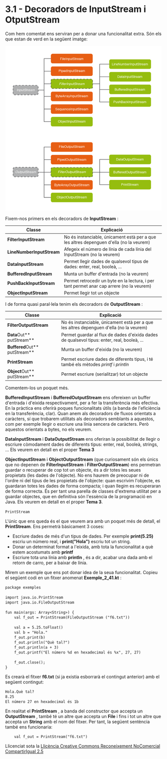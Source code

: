 # 3.1 - Decoradors de InputStream i OtputStream

Com hem comentat ens serviran per a donar una funcionalitat extra. Són els que
estan de verd en la següent imatge:

![T2_2_1.png](T2_2_1.png)

Fixem-nos primers en els decoradors de **InputStream** :

Classe | Explicació  
---|---  
**FilterInputStream** | No és instanciable, únicament està per a que les altres depenguen d'ella (no la veurem)   
**LineNumberInputStream** | Afegeix el número de línia de cada línia del InputStream (no la veurem)  
**DataInputStream** | Permet llegir dades de qualsevol tipus de dades: enter, real, booleà, ...   
**BufferedInputStream** | Munta un buffer d'entrada (no la veurem)  
**PushBackInputStream** | Permet retrocedir un byte en la lectura, i per tant permet anar cap arrere (no la veurem)   
**ObjectInputStream** | Permet llegir tot un objecte  
  
I de forma quasi paral·lela tenim els decoradors de **OutputStream** :

Classe | Explicació  
---|---  
**FilterOutputStream** | No és instanciable, únicament està per a que les altres depenguen d'ella (no la veurem)   
**Data**Out** putStream** | Permet guardar al flux de dades d'eixida dades de qualsevol tipus: enter, real, booleà, ...  
**Buffered**Out** putStream** | Munta un buffer d'eixida (no la veurem)  
**PrintStream** | Permet escriure dades de diferents tipus, i té també els mètodes _printf_ i _println_  
**Object**Out** putStream** | Permet escriure (serialitzar) tot un objecte  
  
Comentem-los un poquet més.

**BufferedInputStream** i **BufferedOutputStream** ens ofereixen un buffer
d'entrada i d'eixida respectivament, per a fer la transferència més efectiva.
En la pràctica ens oferirà poques funcionalitats útils (a banda de
l'eficiència en la transferència, clar). Quan anem als decoradors de fluxos
orientats a caràcters, sí que trobarem utilitats als decoradors semblants a
aquestos, com per exemple llegir o escriure una línia sencera de caràcters.
Però aquestos orientats a bytes, no els veurem.

**DataInputStream** i **DataOutputStream** ens oferiran la possibilitat de
llegir o escriure còmodament dades de diferents tipus: enter, real, booleà,
strings, ... Els veurem en detall en el proper **Tema 3**

**ObjectInputStream** i **ObjectOutputStream** (que curiosament són els únics
que no depenen de **FilterInputStream** i **FilterOutputStream**) ens
permetran guardar o recuperar de cop tot un objecte, és a dir totes les seues
propietats (les dades de l'objecte). No ens haurem de preocupar ni de l'ordre
ni del tipus de les propietats de l'objecte: quan escrivim l'objecte, es
guardaran totes les dades de forma compacta; i quan llegim es recuperaran de
forma correcta. És per tant una parella de classes d'extrema utilitat per a
guardar objectes, que en definitiva són l'essència de la programació en Java.
Els veurem en detall en el proper **Tema 3**.

```PrintStream```

L'únic que ens queda és el que veurem ara amb un poquet més de detall, el
**PrintStream**. Ens permetrà bàsicament 3 coses:

  * Escriure dades de més d'un tipus de dades. Per exemple **print(5.25)** escriu un número real, i **print("Hola")** escriu tot un string.
  * Donar un determinat format a l'eixida, amb tota la funcionalitat a què estem acostumats amb **printf**
  * Escriure tota una línia amb **println** , és a dir, acabar una dada amb el retorn de carro, per a baixar de línia.

Mirem un exemple que ens pot donar idea de la seua funcionalitat. Copieu el
següent codi en un fitxer anomenat **Exemple_2_41.kt** :

    
    
    package exemples
    
    import java.io.PrintStream
    import java.io.FileOutputStream
    
    fun main(args: Array<String>) {
    	val f_out = PrintStream(FileOutputStream ("f6.txt"))
    
    	val a = 5.25.toFloat()
    	val b = "Hola."
    	f_out.print(b)
    	f_out.println("Què tal?")
    	f_out.println(a + 3)
    	f_out.printf("El número %d en hexadecimal és %x", 27, 27)
    
    	f_out.close();
    }

Es crearà el fitxer **f6.txt** (si ja existia esborrarà el contingut anterior)
amb el següent contingut:
~~~
Hola.Què tal?
8.25
El número 27 en hexadecimal és 1b
~~~
En realitat el **PrintStream** , a banda del constructor que accepta un
**OutputStream** , també té un altre que accepta un **File** i fins i tot un
altre que accepta un **String** amb el nom del fitxer. Per tant, la següent
sentència també ens funcionaria:

        
    	val f_out = PrintStream("f6.txt")


Llicenciat sota la  [Llicència Creative Commons Reconeixement NoComercial
CompartirIgual 2.5](http://creativecommons.org/licenses/by-nc-sa/2.5/)

